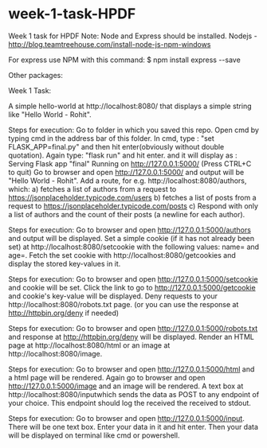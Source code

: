 # week-1-task-HPDF
Week 1 task for HPDF
Note: Node and Express should be installed.
Nodejs - http://blog.teamtreehouse.com/install-node-js-npm-windows

For express use NPM with this command:
$ npm install express --save

Other packages:


Week 1 Task:

A simple hello-world at http://localhost:8080/​ that displays a simple string like "Hello World - Rohit".

Steps for execution:
Go to folder in which you saved this repo.
Open cmd by typing cmd in the address bar of this folder.
In cmd, type : "set FLASK_APP=final.py" and then hit enter(obviously without double quotation).
Again type: "flask run" and hit enter. and it will display as :
Serving Flask app "final"
Running on http://127.0.0.1:5000/ (Press CTRL+C to quit)
Go to browser and open http://127.0.0.1:5000/ and output will be "Hello World - Rohit".
Add a route, for e.g. http://localhost:8080/authors​, which:
a) fetches a list of authors from a request to https://jsonplaceholder.typicode.com/users
b) fetches a list of posts from a request to https://jsonplaceholder.typicode.com/posts
c) Respond with only​ a list of authors and the count of their posts (a newline for each author).

Steps for execution:
Go to browser and open http://127.0.0.1:5000/authors and output will be displayed.
Set a simple cookie (if it has not already been set) at http://localhost:8080/setcookie​ with the following values: name= and age=.
Fetch the set cookie with http://localhost:8080/getcookies​ and display the stored key-values in it.

Steps for execution:
Go to browser and open http://127.0.0.1:5000/setcookie and cookie will be set.
Click the link to go to http://127.0.0.1:5000/getcookie and cookie's key-value will be displayed.
Deny requests to your http://localhost:8080/robots.txt​ page. (or you can use the response at http://httpbin.org/deny if needed)

Steps for execution:
Go to browser and open http://127.0.0.1:5000/robots.txt and response at http://httpbin.org/deny will be displayed.
Render an HTML page at http://localhost:8080/html​ or an image at http://localhost:8080/image​.

Steps for execution:
Go to browser and open http://127.0.0.1:5000/html and a html page will be rendered.
Again go to browser and open http://127.0.0.1:5000/image and an image will be rendered.
A text box at http://localhost:8080/input​ which sends the data as POST to any endpoint of your choice. This endpoint should log the received the received to stdout.

Steps for execution:
Go to browser and open http://127.0.0.1:5000/input.
There will be one text box. Enter your data in it and hit enter.
Then your data will be displayed on terminal like cmd or powershell.
